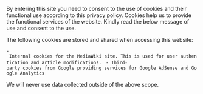 By entering this site you need to consent to the use of cookies and
their functional use according to this privacy policy. Cookies help us
to provide the functional services of the website. Kindly read the below
message of use and consent to the use.

The following cookies are stored and shared when accessing this website:

`- Internal cookies for the MediaWiki site. This is used for user authentication and article modifications. `
`- Third-party cookies from Google providing services for Google AdSense and Google Analytics`

We will never use data collected outside of the above scope.